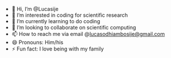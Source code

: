 - 👋 Hi, I’m @Lucasije
- 👀 I’m interested in coding for scientific research
- 🌱 I’m currently learning to do coding
- 💞️ I’m looking to collaborate on scientific computing
- 📫 How to reach me via email @lucasodhiambosije@gmail.com
- 😄 Pronouns: Him/his
- ⚡ Fun fact: I love being with my family

<!---
Lucasije/Lucasije is a ✨ special ✨ repository because its `README.md` (this file) appears on your GitHub profile.
You can click the Preview link to take a look at your changes.
--->
